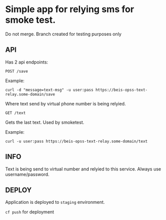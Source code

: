 # Simple app for relying sms for smoke test.
Do not merge. Branch created for testing purposes only
## API

Has 2 api endpoints:

```
POST /save
```
Example:

```
curl -d "message=text-msg" -u user:pass https://beis-opss-text-relay.some-domain/save
```

Where text send by virtual phone number is being relyied.

```
GET /text
```

Gets the last text. Used by smoketest.

Example:

```
curl -u user:pass https://beis-opss-text-relay.some-domain/text
```

## INFO

Text is being send to virtual number and relyied to this service.
Always use username/password.


## DEPLOY

Application is deployed to `staging` environment.

`cf push` for deployment

